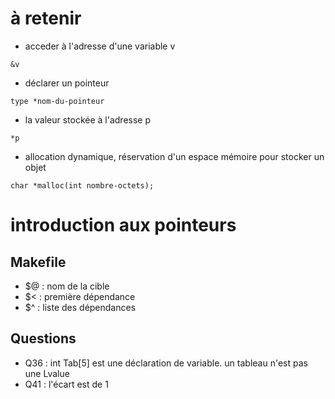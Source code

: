 # à retenir
- acceder à l'adresse d'une variable v
```
&v
```
- déclarer un pointeur
```
type *nom-du-pointeur
```
- la valeur stockée à l'adresse p
```
*p
```
- allocation dynamique, réservation d'un espace mémoire pour stocker un objet
```
char *malloc(int nombre-octets);
```

# introduction aux pointeurs
## Makefile
- $@ : nom de la cible
- $< : première dépendance
- $^ : liste des dépendances

## Questions
- Q36 : int Tab[5] est une déclaration de variable. un tableau n'est pas une Lvalue
- Q41 : l'écart est de 1

